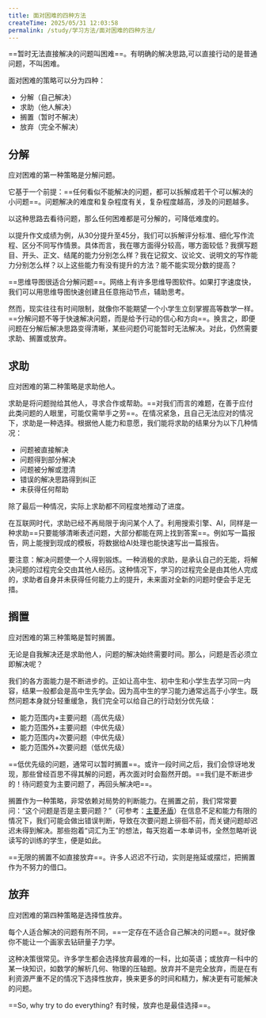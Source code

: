 ```yaml
---
title: 面对困难的四种方法
createTime: 2025/05/31 12:03:58
permalink: /study/学习方法/面对困难的四种方法/
---
```


==暂时无法直接解决的问题叫困难==。有明确的解决思路,可以直接行动的是普通问题，不叫困难。

面对困难的策略可以分为四种：

- 分解（自己解决）
- 求助（他人解决）
- 搁置（暂时不解决）
- 放弃（完全不解决）

## 分解

应对困难的第一种策略是分解问题。

它基于一个前提：==任何看似不能解决的问题，都可以拆解成若干个可以解决的小问题==。问题解决的难度和复杂程度有关，复杂程度越高，涉及的问题越多。

以这种思路去看待问题，那么任何困难都是可分解的，可降低难度的。

以提升作文成绩为例，从30分提升至45分，我们可以拆解评分标准、细化写作流程、区分不同写作情景。具体而言，我在哪方面得分较高，哪方面较低？我撰写题目、开头、正文、结尾的能力分别怎么样？我在记叙文、议论文、说明文的写作能力分别怎么样？以上这些能力有没有提升的方法？能不能实现分数的提高？

==思维导图很适合分解问题==。网络上有许多思维导图软件。如果打字速度快，我们可以用思维导图快速创建且任意拖动节点，辅助思考。

然而，现实往往有时间限制，就像你不能期望一个小学生立刻掌握高等数学一样。==分解问题不等于快速解决问题，而是给予行动的信心和方向==。换言之，即便问题在分解后解决思路变得清晰，某些问题仍可能暂时无法解决。对此，仍然需要求助、搁置或放弃。

## 求助

应对困难的第二种策略是求助他人。

求助是将问题抛给其他人，寻求合作或帮助。==对我们而言的难题，在善于应付此类问题的人眼里，可能仅需举手之劳==。在情况紧急，且自己无法应对的情况下，求助是一种选择。根据他人能力和意愿，我们能将求助的结果分为以下几种情况：

- 问题被直接解决
- 问题得到部分解决
- 问题被分解或澄清
- 错误的解决思路得到纠正
- 未获得任何帮助

除了最后一种情况，实际上求助都不同程度地推动了进度。

在互联网时代，求助已经不再局限于询问某个人了。利用搜索引擎、AI，同样是一种求助==只要能够清晰表述问题，大部分都能在网上找到答案==。例如写一篇报告，网上能搜到现成的模板，将数据给AI处理也能快速写出一篇报告。

要注意：解决问题使一个人得到锻炼。一种消极的求助，是承认自己的无能，将解决问题的过程完全交由其他人经历。这种情况下，学习的过程完全是由其他人完成的，求助者自身并未获得任何能力上的提升，未来面对全新的问题时便会手足无措。

## 搁置

应对困难的第三种策略是暂时搁置。

无论是自我解决还是求助他人，问题的解决始终需要时间。那么，问题是否必须立即解决呢？

我们的各方面能力是不断进步的。正如让高中生、初中生和小学生去学习同一内容，结果一般都会是高中生先学会。因为高中生的学习能力通常远高于小学生。既然问题本身就分轻重缓急，我们完全可以给自己的行动划分优先级：

- 能力范围内+主要问题（高优先级）
- 能力范围外+主要问题（中优先级）
- 能力范围内+次要问题（中优先级）
- 能力范围外+次要问题（低优先级）

==低优先级的问题，通常可以暂时搁置==。或许一段时间之后，我们会惊讶地发现，那些曾经百思不得其解的问题，再次面对时会豁然开朗。==我们是不断进步的！待问题变为主要问题了，再回头解决吧==。

搁置作为一种策略，非常依赖对局势的判断能力。在搁置之前，我们常常要问：“这个问题是否是主要问题？”（可参考：[主要矛盾](/study/学习观念/主要矛盾/)）在信息不足和能力有限的情况下，我们可能会做出错误判断，导致在次要问题上徘徊不前，而关键问题却迟迟未得到解决。那些抱着“词汇为王”的想法，每天抱着一本单词书，全然忽略听说读写的训练的学生，便是如此。

==无限的搁置不如直接放弃==。许多人迟迟不行动，实则是拖延或摆烂，把搁置作为不努力的借口。

## 放弃

应对困难的第四种策略是选择性放弃。

每个人适合解决的问题有所不同，==一定存在不适合自己解决的问题==。就好像你不能让一个画家去钻研量子力学。

这种决策很常见。许多学生都会选择放弃最难的一科，比如英语；或放弃一科中的某一块知识，如数学的解析几何、物理的压轴题。放弃并不是完全放弃，而是在有利资源严重不足的情况下选择性放弃，换来更多的时间和精力，解决更有可能解决的问题。

==So, why try to do everything? 有时候，放弃也是最佳选择==。